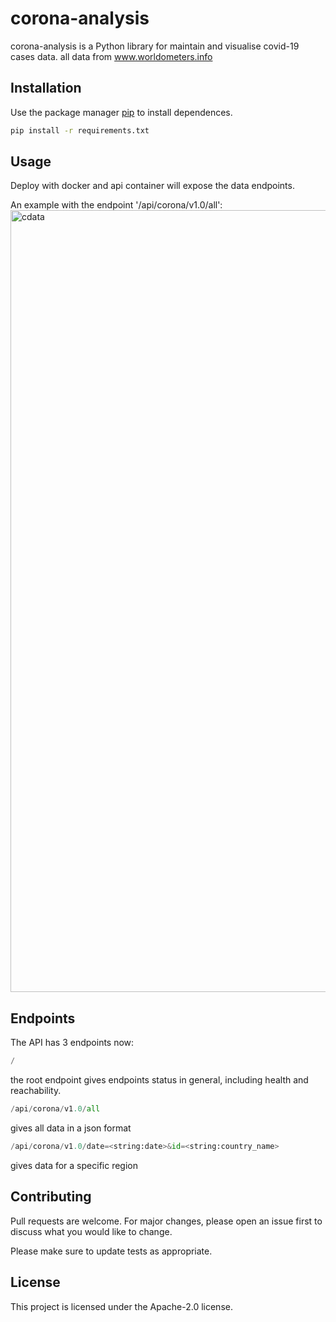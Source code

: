 # corona-analysis
corona-analysis is a Python library for maintain and visualise covid-19 cases data.
all data from www.worldometers.info

## Installation
Use the package manager [pip](https://pip.pypa.io/en/stable/) to install dependences.

```bash
pip install -r requirements.txt
```

## Usage
Deploy with docker and api container will expose the data endpoints.

An example with the endpoint '/api/corona/v1.0/all':
<img width="1251" alt="cdata" src="https://user-images.githubusercontent.com/34482354/172177595-bc47d92b-5671-4fa9-94d5-f474b9546f65.png">

## Endpoints
The API has 3 endpoints now:
```python
/
```
the root endpoint gives endpoints status in general, including health and reachability.

```python
/api/corona/v1.0/all
```
gives all data in a json format

```python
/api/corona/v1.0/date=<string:date>&id=<string:country_name>
```
gives data for a specific region

## Contributing
Pull requests are welcome. For major changes, please open an issue first to discuss what you would like to change.

Please make sure to update tests as appropriate.

## License
This project is licensed under the Apache-2.0 license.
